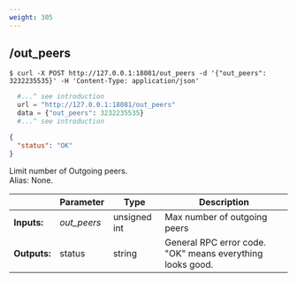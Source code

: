 ```yaml
---
weight: 305
---
```


## **/out_peers**

```shell
$ curl -X POST http://127.0.0.1:18081/out_peers -d '{"out_peers": 3232235535}' -H 'Content-Type: application/json'
```
```python
  #...^ see introduction
  url = "http://127.0.0.1:18081/out_peers"
  data = {"out_peers": 3232235535}
  #...^ see introduction
```
```json
{
  "status": "OK"
}
```
Limit number of Outgoing peers.  
Alias: None.  

|             | Parameter   | Type         | Description
| ---         | ---         | ---          | ---
|**Inputs:**  | *out_peers* | unsigned int | Max number of outgoing peers
|**Outputs:** | status      | string       | General RPC error code. "OK" means everything looks good.